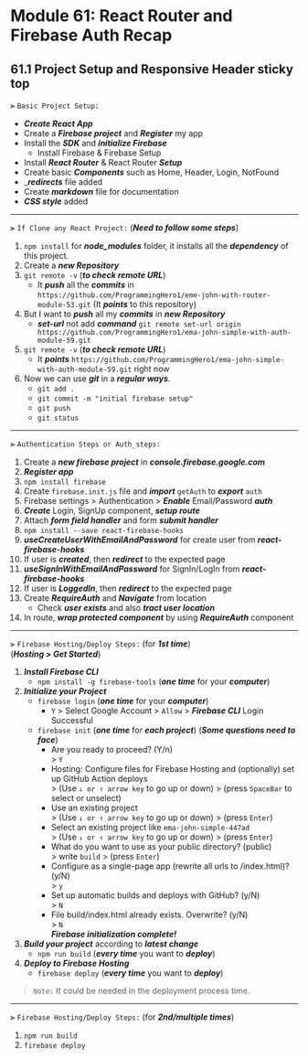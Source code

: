 # Module 61: React Router and Firebase Auth Recap

## 61.1 Project Setup and Responsive Header sticky top

⫸ `Basic Project Setup:`
- ___Create React App___
- Create a ___Firebase project___ and ___Register___ my app
- Install the ___SDK___ and ___initialize Firebase___
  - Install Firebase & Firebase Setup
- Install ___React Router___ & React Router ___Setup___
- Create basic ___Components___ such as Home, Header, Login, NotFound
- ____redirects___ file added
- Create ___markdown___ file for documentation
- ___CSS style___ added

---

⫸ `If Clone any React Project:` (___Need to follow some steps___)
1. `npm install` for ___node_modules___ folder, it installs all the ___dependency___ of this project.
2. Create a ___new Repository___ 
3. `git remote -v` (___to check remote URL___)
   - It ___push___ all the ___commits___ in `https://github.com/ProgrammingHero1/eme-john-with-router-module-53.git` (It ___points___ to this repository)
4. But I want to ___push___ all my ___commits___ in ___new Repository___
   - ___set-url___ not add ___command___ `git remote set-url origin https://github.com/ProgrammingHero1/ema-john-simple-with-auth-module-59.git`
5. `git remote -v` (___to check remote URL___)
   - It ___points___ `https://github.com/ProgrammingHero1/ema-john-simple-with-auth-module-59.git` right now
6. Now we can use ___git___ in a ___regular ways___.
   - `git add .`
   - `git commit -m "initial firebase setup"`
   - `git push`
   - `git status`

---

⫸ `Authentication Steps or Auth_steps:`
1. Create a ___new firebase project___ in ___console.firebase.google.com___
2. ___Register app___
3. `npm install firebase`
4. Create `firebase.init.js` file and ___import___ `getAuth` to ___export___ `auth`
5. Firebase settings > Authentication > ___Enable___ Email/Password ___auth___
6. ___Create___ Login, SignUp component, ___setup route___
7. Attach ___form field handler___ and form ___submit handler___
8. `npm install --save react-firebase-hooks`
9. ___useCreateUserWithEmailAndPassword___ for create user from ___react-firebase-hooks___
10. If user is ___created___, then ___redirect___ to the expected page
11. ___useSignInWithEmailAndPassword___ for SignIn/LogIn from ___react-firebase-hooks___
12. If user is ___LoggedIn___, then ___redirect___ to the expected page
13. Create ___RequireAuth___ and ___Navigate___ from location
    - Check ___user exists___ and also ___tract user location___
14. In route, ___wrap protected component___ by using ___RequireAuth___ component

---

⫸ `Firebase Hosting/Deploy Steps:` (for ___1st time___) <br /> (___Hosting > Get Started___)
1. ___Install Firebase CLI___ 
   - `npm install -g firebase-tools` (___one time___ for your ___computer___)
2. ___Initialize your Project___
   - `firebase login` (___one time___ for your ___computer___)
     - `Y` > Select Google Account > `Allow` > ___Firebase CLI___ Login Successful
   - `firebase init` (___one time___ for ___each project___) (___Some questions need to face___)
     - Are you ready to proceed? (Y/n) <br /> > `Y`
     - Hosting: Configure files for Firebase Hosting and (optionally) set up GitHub Action deploys <br /> > (Use `↓ or ↑ arrow key` to go up or down) > (press `SpaceBar` to select or unselect)
     - Use an existing project <br /> > (Use `↓ or ↑ arrow key` to go up or down) > (press `Enter`)
     - Select an existing project like `ema-john-simple-447ad` <br /> > (Use `↓ or ↑ arrow key` to go up or down) > (press `Enter`)
     - What do you want to use as your public directory? (public) <br /> > write `build` > (press `Enter`)
     - Configure as a single-page app (rewrite all urls to /index.html)? (y/N) <br /> > `y`
     - Set up automatic builds and deploys with GitHub? (y/N) <br /> > `N`
     - File build/index.html already exists. Overwrite? (y/N) <br /> > `N` <br /> ___Firebase initialization complete!___
3. ___Build your project___ according to ___latest change___ 
   - `npm run build` (___every time___ you want to ___deploy___)
4. ___Deploy to Firebase Hosting___
   - `firebase deploy` (___every time___ you want to ___deploy___)

> `Note:` It could be needed in the deployment process time.
---

⫸ `Firebase Hosting/Deploy Steps:` (for ___2nd/multiple times___)
1. `npm run build`
2. `firebase deploy`



